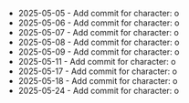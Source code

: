- 2025-05-05 - Add commit for character: o
- 2025-05-06 - Add commit for character: o
- 2025-05-07 - Add commit for character: o
- 2025-05-08 - Add commit for character: o
- 2025-05-09 - Add commit for character: o
- 2025-05-11 - Add commit for character: o
- 2025-05-17 - Add commit for character: o
- 2025-05-18 - Add commit for character: o
- 2025-05-24 - Add commit for character: o
